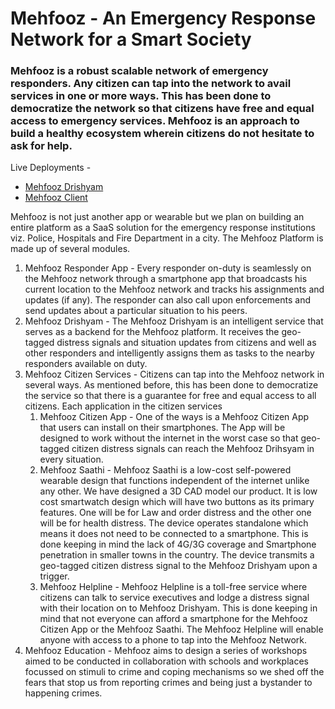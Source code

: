 # Mehfooz - An Emergency Response Network for a Smart Society

### Mehfooz is a robust scalable network of emergency responders. Any citizen can tap into the network to avail services in one or more ways. This has been done to democratize the network so that citizens have free and equal access to emergency services. Mehfooz is an approach to build a healthy ecosystem wherein citizens do not hesitate to ask for help.

Live Deployments -

- [Mehfooz Drishyam](https://mehfooz-dashboard.web.app)
- [Mehfooz Client](https://mehfooz-client.web.app)

Mehfooz is not just another app or wearable but we plan on building an entire platform as a SaaS solution for the emergency response institutions viz. Police, Hospitals and Fire Department in a city. The Mehfooz Platform is made up of several modules.

1. Mehfooz Responder App - Every responder on-duty is seamlessly on the Mehfooz network through a smartphone app that broadcasts his current location to the Mehfooz network and tracks his assignments and updates (if any). The responder can also call upon enforcements and send updates about a particular situation to his peers.
2. Mehfooz Drishyam - The Mehfooz Drishyam is an intelligent service that serves as a backend for the Mehfooz platform. It receives the geo-tagged distress signals and situation updates from citizens and well as other responders and intelligently assigns them as tasks to the nearby responders available on duty.
3. Mehfooz Citizen Services - Citizens can tap into the Mehfooz network in several ways. As mentioned before, this has been done to democratize the service so that there is a guarantee for free and equal access to all citizens. Each application in the citizen services
   1. Mehfooz Citizen App - One of the ways is a Mehfooz Citizen App that users can install on their smartphones. The App will be designed to work without the internet in the worst case so that geo-tagged citizen distress signals can reach the Mehfooz Drihsyam in every situation.
   2. Mehfooz Saathi - Mehfooz Saathi is a low-cost self-powered wearable design that functions independent of the internet unlike any other. We have designed a 3D CAD model our product. It is low cost smartwatch design which will have two buttons as its primary features. One will be for Law and order distress and the other one will be for health distress. The device operates standalone which means it does not need to be connected to a smartphone. This is done keeping in mind the lack of 4G/3G coverage and Smartphone penetration in smaller towns in the country. The device transmits a geo-tagged citizen distress signal to the Mehfooz Drishyam upon a trigger.
   3. Mehfooz Helpline - Mehfooz Helpline is a toll-free service where citizens can talk to service executives and lodge a distress signal with their location on to Mehfooz Drishyam. This is done keeping in mind that not everyone can afford a smartphone for the Mehfooz Citizen App or the Mehfooz Saathi. The Mehfooz Helpline will enable anyone with access to a phone to tap into the Mehfooz Network.
4. Mehfooz Education - Mehfooz aims to design a series of workshops aimed to be conducted in collaboration with schools and workplaces focussed on stimuli to crime and coping mechanisms so we shed off the fears that stop us from reporting crimes and being just a bystander to happening crimes.
